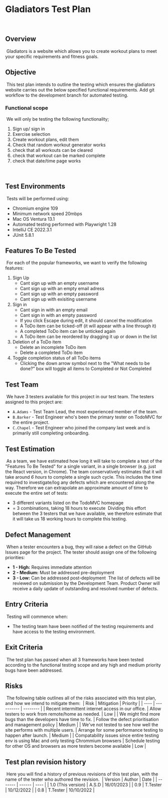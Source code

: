 # Gladiators Test Plan
​
## Overview
​
Gladiators is a website which allows you to create workout plans to meet your specific requirements and fitness goals.
​
## Objective
​
This test plan intends to outline the testing which ensures the gladiators website carries out the below specified functional requirements. 
Add git workflow to the development branch for automated testing.
​
### Functional scope
​
We will only be testing the following functionality;
1. Sign up/ sign in
2. Exercise selection
3. Create workout plans, edit them
4. Check that random workout generator works
5. check that all workouts can be cleared 
6. check that workout can be marked complete 
7. check that date/time page works

​
## Test Environments
​
Tests will be performed using:
​
* Chromium engine 109
* Minimum network speed 20mbps
* Mac OS Ventura 13.1
* Automated testing performed with Playwright 1.28
* IntelliJ CE 2022.3.1
* JUnit 5.8.1
​
## Features To Be Tested
​
For each of the popular frameworks, we want to verify the following features:
​
1. Sign Up
    * Cant sign up with an empty username 
    * Cant sign up with an empty email adress 
    * Cant sign up with an empty password 
    * Cant sign up with exisiting username
2. Sign in
    * Cant sign in with an empty email
    * Cant sign in with an empty password
    * If you click Escape during edit, it should cancel the modification
    * A ToDo item can be ticked-off (it will appear with a line through it)
    * A completed ToDo item can be unticked again
    * A ToDo item can be reordered by dragging it up or down in the list
3. Deletion of a ToDo item
    * Delete an incomplete ToDo item
    * Delete a completed ToDo item
4. Toggle completion status of all ToDo items
    * Clicking the down arrow symbol next to the "What needs to be done?" box will 
toggle all items to Completed or Not Completed
​
## Test Team
​
We have 3 testers available for this project in our test team.
The testers assigned to this project are:
* `A.Adams` - Test Team Lead, the most experienced member of the team.
* `B.Barker` - Test Engineer who's been the primary tester on TodoMVC for the 
entire project.
* `C.Chapel` - Test Engineer who joined the company last week and is primarily 
still completing onboarding.
​
## Test Estimation
​
As a team, we have estimated how long it will take to complete a test of the 
"Features To Be Tested" for a single variant, in a single browser (e.g. just 
the React version, in Chrome). The team conservatively estimates that it will 
take around *6 hours* to complete a single such cycle. This includes the time 
required to investigate/log any defects which are encountered along the way.
​
Therefore we can extrapolate an approximate amount of time to execute the 
entire set of tests:
​
* 3 different variants listed on the TodoMVC homepage
* = 3 combinations, taking 18 hours to execute
​
Dividing this effort between the 3 testers that we have available, we therefore 
estimate that it will take us 18 working hours to complete this testing.
​
## Defect Management
​
When a tester encounters a bug, they will raise a defect on the GitHub Issues 
page for the project. The tester should assign one of the following priorities: 
​
* **1 - High:** Requires immediate attention
* **2 - Medium:** Must be addressed pre-deployment
* **3 - Low:** Can be addressed post-deployment
​
The list of defects will be reviewed on submission by the Development Team.
​
Product Owner will receive a daily update of outstanding and resolved number of defects.
​
​
## Entry Criteria
​
Testing will commence when:
​
* The testing team have been notified of the testing requirements and have access to the testing environment.
​
## Exit Criteria
​
The test plan has passed when all 3 frameworks have been tested according to the functional testing scope and any high and medium priority bugs have been addressed.
​
## Risks
​
The following table outlines all of the risks associated with this test plan, 
and how we intend to mitigate them:
​
| Risk | Mitigation | Priority |
| ---- | ---------- | -------- |
| Recent intermittent internet access in our office. | Allow testers to work from remote/home as needed. | Low |
| We might find more bugs than the developers have time to fix. | Follow the defect prioritisation and management policy | Medium |
| We've not tested to see how well the site performs with multiple users. | Arrange for some performance testing to happen after launch. | Medium |
| Compatability issues since entire testing env is using Mac and only testing Chrommium browsers | Schedule testing for other OS and browsers as more testers become available | Low |
​
## Test plan revision history
​
Here you will find a history of previous revisions of this test plan, with 
the name of the tester who authored the revision.
​
| Version | Author | Date |
| ------- | ------ | ---- |
| 1.0 (This version) | A.S.D | 16/01/2023 |
| 0.9 | T.Tester | 10/12/2022 |
| 0.8 | T.Tester | 10/10/2022 |
